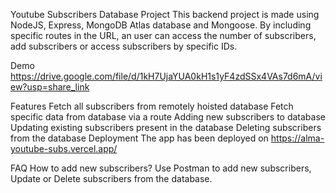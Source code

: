 Youtube Subscribers Database Project
This backend project is made using NodeJS, Express, MongoDB Atlas database and Mongoose. By including specific routes in the URL, an user can access the number of subscribers, add subscribers or access subscribers by specific IDs.

Demo
https://drive.google.com/file/d/1kH7UjaYUA0kH1s1yF4zdSSx4VAs7d6mA/view?usp=share_link

Features
Fetch all subscribers from remotely hoisted database
Fetch specific data from database via a route
Adding new subscribers to database
Updating existing subscribers present in the database
Deleting subscribers from the database
Deployment
The app has been deployed on https://alma-youtube-subs.vercel.app/

FAQ
How to add new subscribers?
Use Postman to add new subscribers, Update or Delete subscribers from the database.

